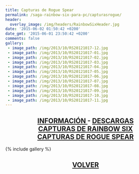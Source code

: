```yaml
---
title: Capturas de Rogue Spear
permalink: /saga-rainbow-six-para-pc/capturasrogue/
header:
  overlay_image: /img/headers/RainbowSixHeader.jpg
date: '2015-06-02 01:50:42 +0200'
date_gmt: '2015-06-01 23:50:42 +0200'
comments: false
gallery:
 - image_path: /img/2013/10/RS20121017-12.jpg
 - image_path: /img/2013/10/RS20121017-01.jpg
 - image_path: /img/2013/10/RS20121017-02.jpg
 - image_path: /img/2013/10/RS20121017-03.jpg
 - image_path: /img/2013/10/RS20121017-04.jpg
 - image_path: /img/2013/10/RS20121017-05.jpg
 - image_path: /img/2013/10/RS20121017-06.jpg
 - image_path: /img/2013/10/RS20121017-07.jpg
 - image_path: /img/2013/10/RS20121017-08.jpg
 - image_path: /img/2013/10/RS20121017-09.jpg
 - image_path: /img/2013/10/RS20121017-10.jpg
 - image_path: /img/2013/10/RS20121017-11.jpg
---
```

<h2 style="text-align: center;"><strong><a href="/saga-rainbow-six-para-pc/informacion/">INFORMACIÓN </a>- <a href="/saga-rainbow-six-para-pc/descargar/">DESCARGAS</a><br>
<a href="/saga-rainbow-six-para-pc/capturasr6/">CAPTURAS DE RAINBOW SIX</a><br>
<a href="/saga-rainbow-six-para-pc/capturasrogue/">CAPTURAS DE ROGUE SPEAR</a></strong></h2>

{% include gallery %}

<h2 style="text-align: center;"><a href="/saga-rainbow-six-para-pc/"><strong>VOLVER</strong></a></h2>



